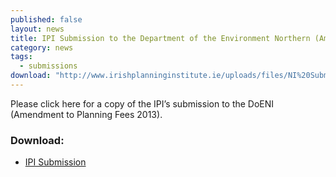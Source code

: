 ```yaml
---
published: false
layout: news
title: IPI Submission to the Department of the Environment Northern (Amendment to NI Planning Fees 2013)
category: news
tags: 
  - submissions
download: "http://www.irishplanninginstitute.ie/uploads/files/NI%20Submission%20on%20Fee%20Structure.pdf"
---
```


Please click here for a copy of the IPI’s submission to the DoENI (Amendment to Planning Fees 2013). 
 
### Download:
- [IPI Submission](http://www.irishplanninginstitute.ie/uploads/files/NI%20Submission%20on%20Fee%20Structure.pdf)
